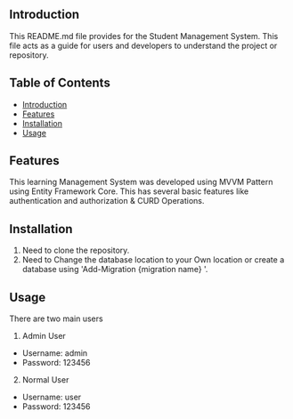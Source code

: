 ## Introduction

This README.md file provides for the Student Management System. This file acts as a guide for users and developers to understand the project or repository.

## Table of Contents

- [Introduction](#introduction)
- [Features](#features)
- [Installation](#installation)
- [Usage](#usage)

## Features

This learning Management System was developed using MVVM Pattern using Entity Framework Core. This has several basic features like authentication and authorization & CURD Operations.

## Installation

1. Need to clone the repository.
2. Need to Change the database location to your Own location or create a database using 'Add-Migration {migration name} '.

## Usage

There are two main users

1. Admin User
- Username: admin
- Password: 123456
2. Normal User
- Username: user
- Password: 123456
   
